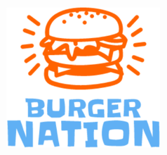 <h1 align="center>
BURGER
</h1>



<p align="center">
  <img src="./public/assets/img/burger.png" width="350"/>
</p>
